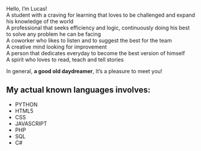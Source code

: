 Hello, I’m Lucas!<br/> A student with a craving for learning that loves to be challenged and expand his knowledge of the world<br/> A professional that seeks efficiency and logic, continuously doing his best to solve any problem he can be facing<br/> A coworker who likes to listen and to suggest the best for the team<br/> A creative mind looking for improvement<br/> A person that dedicates everyday to become the best version of himself<br/> A spirit who loves to read, teach and tell stories<br/>

In general, <strong>a good old daydreamer</strong>, It’s a pleasure to meet you!<br/>

<h2>My actual known languages involves:</h2> 
<ul>
    <li>PYTHON</li>
    <li>HTML5</li>
    <li>CSS</li>
    <li>JAVASCRIPT</li>
    <li>PHP</li>
    <li>SQL</li>
    <li>C#</li>
</ul>


